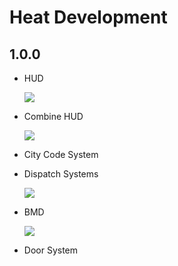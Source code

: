 # Heat Development

## 1.0.0

   *  HUD
   
      ![](https://i2.paste.pics/GVDY1.png?trs=376da108b7fa731232fc444e7fa8e936c9848f9402c1c59994b73df4663e4275)
   *  Combine HUD
   
      ![](https://i2.paste.pics/GVDYU.png?trs=376da108b7fa731232fc444e7fa8e936c9848f9402c1c59994b73df4663e4275)
   *  City Code System
   *  Dispatch Systems
   
      ![](https://i2.paste.pics/GVDYI.png?trs=376da108b7fa731232fc444e7fa8e936c9848f9402c1c59994b73df4663e4275)
   *  BMD
   
      ![](https://i2.paste.pics/GVDX8.png?trs=376da108b7fa731232fc444e7fa8e936c9848f9402c1c59994b73df4663e4275)
   * Door System
   
   
